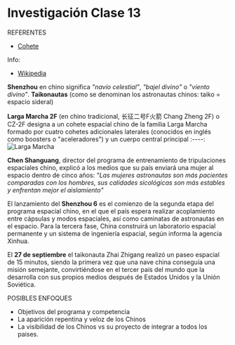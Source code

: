 # Investigación Clase 13
REFERENTES
- [Cohete](https://multimedia.scmp.com/infographics/news/china/article/3133725/tianwen1-mars-mission/index.html)

Info:

- [Wikipedia](https://es.wikipedia.org/wiki/Programa_Shenzhou)

**Shenzhou** en chino significa *"navío celestial"*, *"bajel divino"* o *"viento divino"*.
**Taikonautas** (como se denominan los astronautas chinos: taiko = espacio sideral) 

**Larga Marcha 2F** (en chino tradicional, 长征二号F火箭 Chang Zheng 2F) o CZ-2F designa a un cohete espacial chino de la familia Larga Marcha formado por cuatro cohetes adicionales laterales (conocidos en inglés como boosters o "aceleradores") y un cuerpo central principal
:----:
![Larga Marcha](https://upload.wikimedia.org/wikipedia/commons/thumb/c/ca/CZ-2F.svg/150px-CZ-2F.svg.png)

**Chen Shanguang**, director del programa de entrenamiento de tripulaciones espaciales chino, explicó a los medios que su país enviará una mujer al espacio dentro de cinco años: *"Las mujeres astronautas son más pacientes comparadas con los hombres, sus calidades sicológicas son más estables y enfrentan mejor el aislamiento"*

El lanzamiento del **Shenzhou 6** es el comienzo de la segunda etapa del programa espacial chino, en el que el país espera realizar acoplamiento entre cápsulas y modos espaciales, así como caminatas de astronautas en el espacio. Para la tercera fase, China construirá un laboratorio espacial permanente y un sistema de ingeniería espacial, según informa la agencia Xinhua.

El **27 de septiembre** el taikonauta Zhai Zhigang realizó un paseo espacial de 15 minutos, siendo la primera vez que una nave china conseguía una misión semejante, convirtiéndose en el tercer país del mundo que la desarrolla con sus propios medios después de Estados Unidos y la Unión Soviética.

POSIBLES ENFOQUES
- Objetivos del programa y competencia 
- La aparición repentina y veloz de los Chinos
- La visibilidad de los Chinos vs su proyecto de integrar a todos los paises.
